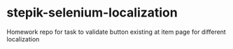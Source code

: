 # stepik-selenium-localization
Homework repo for task to validate button existing at item page for different localization
